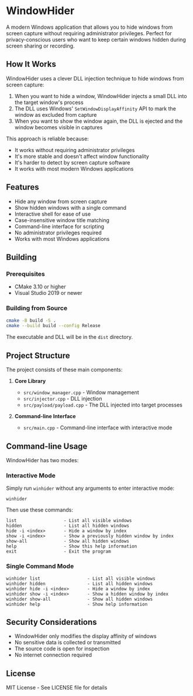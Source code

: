 # WindowHider

A modern Windows application that allows you to hide windows from screen capture without requiring administrator privileges. Perfect for privacy-conscious users who want to keep certain windows hidden during screen sharing or recording.

## How It Works

WindowHider uses a clever DLL injection technique to hide windows from screen capture:

1. When you want to hide a window, WindowHider injects a small DLL into the target window's process
2. The DLL uses Windows' `SetWindowDisplayAffinity` API to mark the window as excluded from capture
3. When you want to show the window again, the DLL is ejected and the window becomes visible in captures

This approach is reliable because:

- It works without requiring administrator privileges
- It's more stable and doesn't affect window functionality
- It's harder to detect by screen capture software
- It works with most modern Windows applications

## Features

- Hide any window from screen capture
- Show hidden windows with a single command
- Interactive shell for ease of use
- Case-insensitive window title matching
- Command-line interface for scripting
- No administrator privileges required
- Works with most Windows applications

## Building

### Prerequisites

- CMake 3.10 or higher
- Visual Studio 2019 or newer

### Building from Source

```bash
cmake -B build -S .
cmake --build build --config Release
```

The executable and DLL will be in the `dist` directory.

## Project Structure

The project consists of these main components:

1. **Core Library**

   - `src/window_manager.cpp` - Window management
   - `src/injector.cpp` - DLL injection
   - `src/payload/payload.cpp` - The DLL injected into target processes

2. **Command-line Interface**
   - `src/main.cpp` - Command-line interface with interactive mode

## Command-line Usage

WindowHider has two modes:

### Interactive Mode

Simply run `winhider` without any arguments to enter interactive mode:

```
winhider
```

Then use these commands:

```
list                  - List all visible windows
hidden                - List all hidden windows
hide -i <index>       - Hide a window by index
show -i <index>       - Show a previously hidden window by index
show-all              - Show all hidden windows
help                  - Show this help information
exit                  - Exit the program
```

### Single Command Mode

```
winhider list                  - List all visible windows
winhider hidden                - List all hidden windows
winhider hide -i <index>       - Hide a window by index
winhider show -i <index>       - Show a hidden window by index
winhider show-all              - Show all hidden windows
winhider help                  - Show help information
```

## Security Considerations

- WindowHider only modifies the display affinity of windows
- No sensitive data is collected or transmitted
- The source code is open for inspection
- No internet connection required

## License

MIT License - See LICENSE file for details
